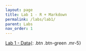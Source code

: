 ```yaml
---
layout: page
title: Lab 1 - R + Markdown
permalink: /labs/lab1/
parent: Labs
nav_order: 1
---
```


[Lab 1 - Data](https://bayreuth-ci.github.io/CI22//docs/R/election_data.csv){: .btn .btn-green .mr-5}
